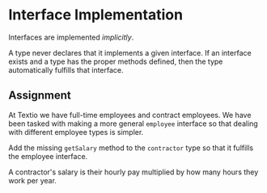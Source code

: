 # Interface Implementation

Interfaces are implemented _implicitly_.

A type never declares that it implements a given interface. If an interface exists and a type has the proper methods defined, then the type automatically fulfills that interface.

## Assignment

At Textio we have full-time employees and contract employees. We have been tasked with making a more general `employee` interface so that dealing with different employee types is simpler.

Add the missing `getSalary` method to the `contractor` type so that it fulfills the employee interface.

A contractor's salary is their hourly pay multiplied by how many hours they work per year.
